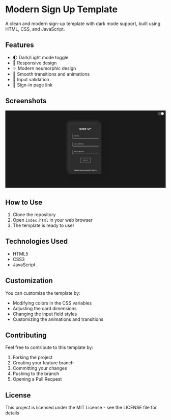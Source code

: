 # Modern Sign Up Template

A clean and modern sign-up template with dark mode support, built using HTML, CSS, and JavaScript.

## Features

- 🌓 Dark/Light mode toggle
- 📱 Responsive design
- ✨ Modern neumorphic design
- 🎨 Smooth transitions and animations
- 📝 Input validation
- 🔄 Sign-in page link

## Screenshots

![Sign Up Template Screenshot](../screenshots/Kanishka.png)

## How to Use

1. Clone the repository
2. Open `index.html` in your web browser
3. The template is ready to use!

## Technologies Used

- HTML5
- CSS3
- JavaScript

## Customization

You can customize the template by:

- Modifying colors in the CSS variables
- Adjusting the card dimensions
- Changing the input field styles
- Customizing the animations and transitions

## Contributing

Feel free to contribute to this template by:
1. Forking the project
2. Creating your feature branch
3. Committing your changes
4. Pushing to the branch
5. Opening a Pull Request

## License

This project is licensed under the MIT License - see the LICENSE file for details